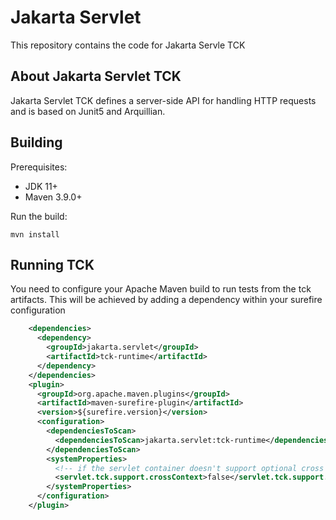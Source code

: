 # Jakarta Servlet

This repository contains the code for Jakarta Servle TCK

About Jakarta Servlet TCK
-------------------------
Jakarta Servlet TCK defines a server-side API for handling HTTP requests and is based on Junit5 and Arquillian.

Building
--------
Prerequisites:

* JDK 11+
* Maven 3.9.0+

Run the build: 

`mvn install`

Running TCK 
------------
You need to configure your Apache Maven build to run tests from the tck artifacts.
This will be achieved by adding a dependency within your surefire configuration
```xml
    <dependencies>
      <dependency>
        <groupId>jakarta.servlet</groupId>
        <artifactId>tck-runtime</artifactId>
      </dependency>
    </dependencies>
    <plugin>
      <groupId>org.apache.maven.plugins</groupId>
      <artifactId>maven-surefire-plugin</artifactId>
      <version>${surefire.version}</version>
      <configuration>
        <dependenciesToScan>
          <dependenciesToScan>jakarta.servlet:tck-runtime</dependenciesToScan>
        </dependenciesToScan>
        <systemProperties>
          <!-- if the servlet container doesn't support optional cross context -->  
          <servlet.tck.support.crossContext>false</servlet.tck.support.crossContext>
        </systemProperties>          
      </configuration>
    </plugin>
```

